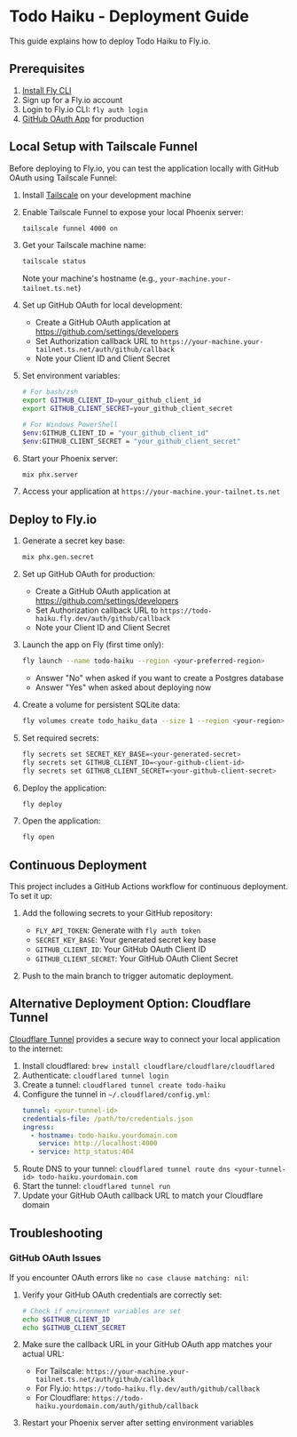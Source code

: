 # Todo Haiku - Deployment Guide

This guide explains how to deploy Todo Haiku to Fly.io.

## Prerequisites

1. [Install Fly CLI](https://fly.io/docs/hands-on/install-flyctl/)
2. Sign up for a Fly.io account
3. Login to Fly.io CLI: `fly auth login`
4. [GitHub OAuth App](https://github.com/settings/developers) for production

## Local Setup with Tailscale Funnel

Before deploying to Fly.io, you can test the application locally with GitHub OAuth using Tailscale Funnel:

1. Install [Tailscale](https://tailscale.com/download) on your development machine

2. Enable Tailscale Funnel to expose your local Phoenix server:
   ```bash
   tailscale funnel 4000 on
   ```

3. Get your Tailscale machine name:
   ```bash
   tailscale status
   ```
   Note your machine's hostname (e.g., `your-machine.your-tailnet.ts.net`)

4. Set up GitHub OAuth for local development:
   - Create a GitHub OAuth application at https://github.com/settings/developers
   - Set Authorization callback URL to `https://your-machine.your-tailnet.ts.net/auth/github/callback`
   - Note your Client ID and Client Secret

5. Set environment variables:
   ```bash
   # For bash/zsh
   export GITHUB_CLIENT_ID=your_github_client_id
   export GITHUB_CLIENT_SECRET=your_github_client_secret

   # For Windows PowerShell
   $env:GITHUB_CLIENT_ID = "your_github_client_id"
   $env:GITHUB_CLIENT_SECRET = "your_github_client_secret"
   ```

6. Start your Phoenix server:
   ```bash
   mix phx.server
   ```

7. Access your application at `https://your-machine.your-tailnet.ts.net`

## Deploy to Fly.io

1. Generate a secret key base:
   ```bash
   mix phx.gen.secret
   ```

2. Set up GitHub OAuth for production:
   - Create a GitHub OAuth application at https://github.com/settings/developers
   - Set Authorization callback URL to `https://todo-haiku.fly.dev/auth/github/callback`
   - Note your Client ID and Client Secret

3. Launch the app on Fly (first time only):
   ```bash
   fly launch --name todo-haiku --region <your-preferred-region>
   ```
   
   - Answer "No" when asked if you want to create a Postgres database
   - Answer "Yes" when asked about deploying now

4. Create a volume for persistent SQLite data:
   ```bash
   fly volumes create todo_haiku_data --size 1 --region <your-region>
   ```

5. Set required secrets:
   ```bash
   fly secrets set SECRET_KEY_BASE=<your-generated-secret>
   fly secrets set GITHUB_CLIENT_ID=<your-github-client-id>
   fly secrets set GITHUB_CLIENT_SECRET=<your-github-client-secret>
   ```

6. Deploy the application:
   ```bash
   fly deploy
   ```

7. Open the application:
   ```bash
   fly open
   ```

## Continuous Deployment

This project includes a GitHub Actions workflow for continuous deployment. To set it up:

1. Add the following secrets to your GitHub repository:
   - `FLY_API_TOKEN`: Generate with `fly auth token`
   - `SECRET_KEY_BASE`: Your generated secret key base
   - `GITHUB_CLIENT_ID`: Your GitHub OAuth Client ID
   - `GITHUB_CLIENT_SECRET`: Your GitHub OAuth Client Secret

2. Push to the main branch to trigger automatic deployment.

## Alternative Deployment Option: Cloudflare Tunnel

[Cloudflare Tunnel](https://developers.cloudflare.com/cloudflare-one/connections/connect-apps/) provides a secure way to connect your local application to the internet:

1. Install cloudflared: `brew install cloudflare/cloudflare/cloudflared`
2. Authenticate: `cloudflared tunnel login`
3. Create a tunnel: `cloudflared tunnel create todo-haiku`
4. Configure the tunnel in `~/.cloudflared/config.yml`:
   ```yaml
   tunnel: <your-tunnel-id>
   credentials-file: /path/to/credentials.json
   ingress:
     - hostname: todo-haiku.yourdomain.com
       service: http://localhost:4000
     - service: http_status:404
   ```
5. Route DNS to your tunnel: `cloudflared tunnel route dns <your-tunnel-id> todo-haiku.yourdomain.com`
6. Start the tunnel: `cloudflared tunnel run`
7. Update your GitHub OAuth callback URL to match your Cloudflare domain

## Troubleshooting

### GitHub OAuth Issues

If you encounter OAuth errors like `no case clause matching: nil`:

1. Verify your GitHub OAuth credentials are correctly set:
   ```bash
   # Check if environment variables are set
   echo $GITHUB_CLIENT_ID
   echo $GITHUB_CLIENT_SECRET
   ```

2. Make sure the callback URL in your GitHub OAuth app matches your actual URL:
   - For Tailscale: `https://your-machine.your-tailnet.ts.net/auth/github/callback`
   - For Fly.io: `https://todo-haiku.fly.dev/auth/github/callback`
   - For Cloudflare: `https://todo-haiku.yourdomain.com/auth/github/callback`

3. Restart your Phoenix server after setting environment variables 
